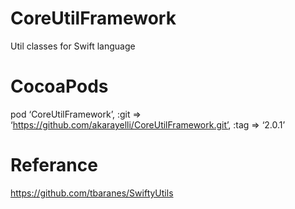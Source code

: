 # CoreUtilFramework
Util classes for Swift language

# CocoaPods
pod ‘CoreUtilFramework’, :git => ‘https://github.com/akarayelli/CoreUtilFramework.git’, :tag => ‘2.0.1’

# Referance
https://github.com/tbaranes/SwiftyUtils

